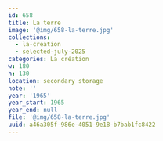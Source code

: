 ```yaml
---
id: 658
title: La terre
image: '@img/658-la-terre.jpg'
collections:
  - la-creation
  - selected-july-2025
categories: La création
w: 180
h: 130
location: secondary storage
note: ''
year: '1965'
year_start: 1965
year_end: null
file: '@img/658-la-terre.jpg'
uuid: a46a305f-986e-4051-9e18-b7bab1fc8422
---
```


